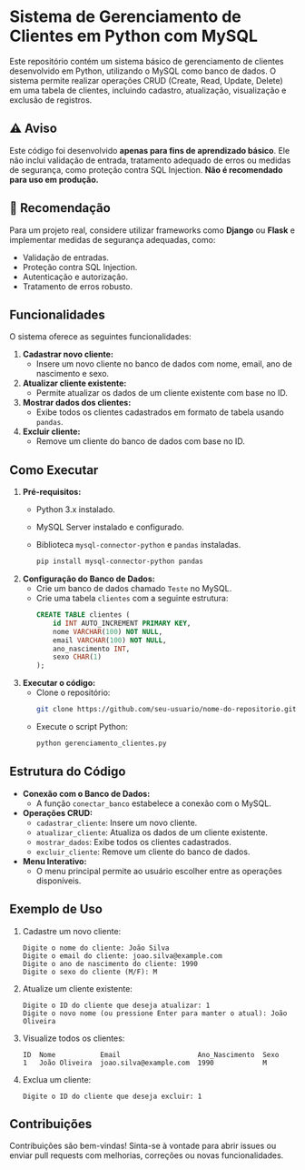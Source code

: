 # Sistema de Gerenciamento de Clientes em Python com MySQL

Este repositório contém um sistema básico de gerenciamento de clientes desenvolvido em Python, utilizando o MySQL como banco de dados. O sistema permite realizar operações CRUD (Create, Read, Update, Delete) em uma tabela de clientes, incluindo cadastro, atualização, visualização e exclusão de registros.

## ⚠ Aviso
Este código foi desenvolvido **apenas para fins de aprendizado básico**. Ele não inclui validação de entrada, tratamento adequado de erros ou medidas de segurança, como proteção contra SQL Injection. **Não é recomendado para uso em produção.**

## 📌 Recomendação
Para um projeto real, considere utilizar frameworks como **Django** ou **Flask** e implementar medidas de segurança adequadas, como:
- Validação de entradas.
- Proteção contra SQL Injection.
- Autenticação e autorização.
- Tratamento de erros robusto.

## Funcionalidades
O sistema oferece as seguintes funcionalidades:
1. **Cadastrar novo cliente:**
   - Insere um novo cliente no banco de dados com nome, email, ano de nascimento e sexo.
2. **Atualizar cliente existente:**
   - Permite atualizar os dados de um cliente existente com base no ID.
3. **Mostrar dados dos clientes:**
   - Exibe todos os clientes cadastrados em formato de tabela usando `pandas`.
4. **Excluir cliente:**
   - Remove um cliente do banco de dados com base no ID.

## Como Executar
1. **Pré-requisitos:**
   - Python 3.x instalado.
   - MySQL Server instalado e configurado.
   - Biblioteca `mysql-connector-python` e `pandas` instaladas.
     
     ```bash
     pip install mysql-connector-python pandas
     ```
2. **Configuração do Banco de Dados:**
   - Crie um banco de dados chamado `Teste` no MySQL.
   - Crie uma tabela `clientes` com a seguinte estrutura:
     ```sql
     CREATE TABLE clientes (
         id INT AUTO_INCREMENT PRIMARY KEY,
         nome VARCHAR(100) NOT NULL,
         email VARCHAR(100) NOT NULL,
         ano_nascimento INT,
         sexo CHAR(1)
     );
     ```
3. **Executar o código:**
   - Clone o repositório:
     ```bash
     git clone https://github.com/seu-usuario/nome-do-repositorio.git
     ```
   - Execute o script Python:
     ```bash
     python gerenciamento_clientes.py
     ```

## Estrutura do Código
- **Conexão com o Banco de Dados:**
  - A função `conectar_banco` estabelece a conexão com o MySQL.
- **Operações CRUD:**
  - `cadastrar_cliente`: Insere um novo cliente.
  - `atualizar_cliente`: Atualiza os dados de um cliente existente.
  - `mostrar_dados`: Exibe todos os clientes cadastrados.
  - `excluir_cliente`: Remove um cliente do banco de dados.
- **Menu Interativo:**
  - O menu principal permite ao usuário escolher entre as operações disponíveis.

## Exemplo de Uso
1. Cadastre um novo cliente:
   ```
   Digite o nome do cliente: João Silva
   Digite o email do cliente: joao.silva@example.com
   Digite o ano de nascimento do cliente: 1990
   Digite o sexo do cliente (M/F): M
   ```
2. Atualize um cliente existente:
   ```
   Digite o ID do cliente que deseja atualizar: 1
   Digite o novo nome (ou pressione Enter para manter o atual): João Oliveira
   ```
3. Visualize todos os clientes:
   ```
   ID  Nome           Email                   Ano_Nascimento  Sexo
   1   João Oliveira  joao.silva@example.com  1990            M
   ```
4. Exclua um cliente:
   ```
   Digite o ID do cliente que deseja excluir: 1
   ```

## Contribuições
Contribuições são bem-vindas! Sinta-se à vontade para abrir issues ou enviar pull requests com melhorias, correções ou novas funcionalidades.
